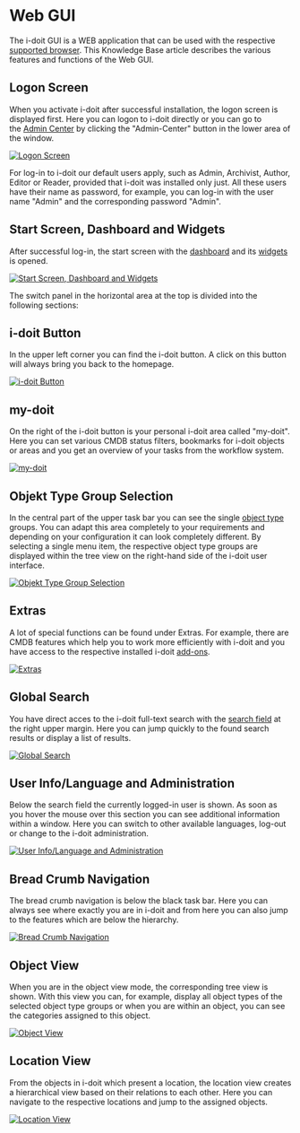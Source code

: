 # Web GUI

The i-doit GUI is a WEB application that can be used with the respective [supported browser](../installation/system-requirements.md). This Knowledge Base article describes the various features and functions of the Web GUI.

Logon Screen
------------

When you activate i-doit after successful installation, the logon screen is displayed first. Here you can logon to i-doit directly or you can go to the [Admin Center](../system-administration/admin-center.md) by clicking the "Admin-Center" button in the lower area of the window.

[![Logon Screen](../assets/images/en/basics/web-gui/1-gui.png)](../assets/images/en/basics/web-gui/1-gui.png)

For log-in to i-doit our default users apply, such as Admin, Archivist, Author, Editor or Reader, provided that i-doit was installed only just. All these users have their name as password, for example, you can log-in with the user name "Admin" and the corresponding password "Admin".

Start Screen, Dashboard and Widgets
-----------------------------------

After successful log-in, the start screen with the [dashboard](./dashboard-and-widgets.md) and its [widgets](./dashboard-and-widgets.md) is opened.

[![Start Screen, Dashboard and Widgets](../assets/images/en/basics/web-gui/2-gui.png)](../assets/images/en/basics/web-gui/2-gui.png)

The switch panel in the horizontal area at the top is divided into the following sections:

i-doit Button
-------------

In the upper left corner you can find the i-doit button. A click on this button will always bring you back to the homepage.

[![i-doit Button](../assets/images/en/basics/web-gui/3-gui.png)](../assets/images/en/basics/web-gui/3-gui.png)

my-doit
-------

On the right of the i-doit button is your personal i-doit area called "my-doit". Here you can set various CMDB status filters, bookmarks for i-doit objects or areas and you get an overview of your tasks from the workflow system.

[![my-doit](../assets/images/en/basics/web-gui/4-gui.png)](../assets/images/en/basics/web-gui/4-gui.png)

Objekt Type Group Selection
---------------------------

In the central part of the upper task bar you can see the single [object type](./object-types.md) groups. You can adapt this area completely to your requirements and depending on your configuration it can look completely different. By selecting a single menu item, the respective object type groups are displayed within the tree view on the right-hand side of the i-doit user interface.

[![Objekt Type Group Selection](../assets/images/en/basics/web-gui/5-gui.png)](../assets/images/en/basics/web-gui/5-gui.png)

Extras
------

A lot of special functions can be found under Extras. For example, there are CMDB features which help you to work more efficiently with i-doit and you have access to the respective installed i-doit [add-ons](../i-doit-pro-add-ons/index.md).

[![Extras](../assets/images/en/basics/web-gui/6-gui.png)](../assets/images/en/basics/web-gui/6-gui.png)

Global Search
-------------

You have direct acces to the i-doit full-text search with the [search field](../efficient-documentation/search.md) at the right upper margin. Here you can jump quickly to the found search results or display a list of results.

[![Global Search](../assets/images/en/basics/web-gui/7-gui.png)](../assets/images/en/basics/web-gui/7-gui.png)

User Info/Language and Administration
-------------------------------------

Below the search field the currently logged-in user is shown. As soon as you hover the mouse over this section you can see additional information within a window. Here you can switch to other available languages, log-out or change to the i-doit administration.

[![User Info/Language and Administration](../assets/images/en/basics/web-gui/8-gui.png)](../assets/images/en/basics/web-gui/8-gui.png)

Bread Crumb Navigation
----------------------

The bread crumb navigation is below the black task bar. Here you can always see where exactly you are in i-doit and from here you can also jump to the features which are below the hierarchy.

[![Bread Crumb Navigation](../assets/images/en/basics/web-gui/9-gui.png)](../assets/images/en/basics/web-gui/9-gui.png)

Object View
-----------

When you are in the object view mode, the corresponding tree view is shown. With this view you can, for example, display all object types of the selected object type groups or when you are within an object, you can see the categories assigned to this object.

[![Object View](../assets/images/en/basics/web-gui/10-gui.png)](../assets/images/en/basics/web-gui/10-gui.png)

Location View
-------------

From the objects in i-doit which present a location, the location view creates a hierarchical view based on their relations to each other. Here you can navigate to the respective locations and jump to the assigned objects.

[![Location View](../assets/images/en/basics/web-gui/11-gui.png)](../assets/images/en/basics/web-gui/11-gui.png)